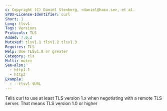 ```yaml
---
c: Copyright (C) Daniel Stenberg, <daniel@haxx.se>, et al.
SPDX-License-Identifier: curl
Short: 1
Long: tlsv1
Tags: Versions
Protocols: TLS
Added: 7.9.2
Mutexed: tlsv1.1 tlsv1.2 tlsv1.3
Requires: TLS
Help: Use TLSv1.0 or greater
Category: tls
Multi: mutex
See-also:
  - http1.1
  - http2
Example:
  - --tlsv1 $URL
---
```


Tells curl to use at least TLS version 1.x when negotiating with a remote TLS
server. That means TLS version 1.0 or higher
